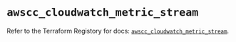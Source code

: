 # `awscc_cloudwatch_metric_stream`

Refer to the Terraform Registory for docs: [`awscc_cloudwatch_metric_stream`](https://registry.terraform.io/providers/hashicorp/awscc/0.70.0/docs/resources/cloudwatch_metric_stream).
